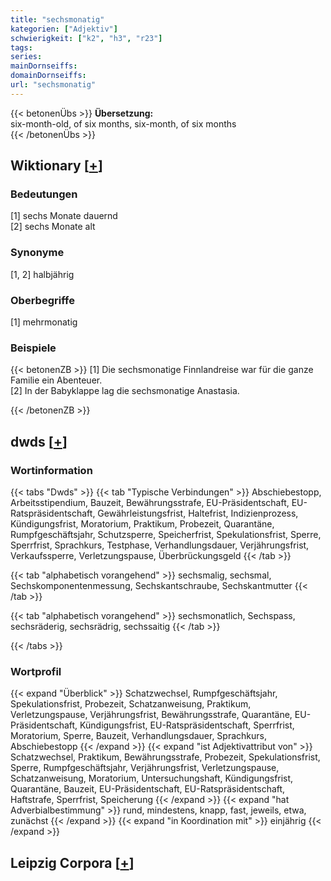 ```yaml
---
title: "sechsmonatig"
kategorien: ["Adjektiv"]
schwierigkeit: ["k2", "h3", "r23"]
tags:
series:
mainDornseiffs:
domainDornseiffs:
url: "sechsmonatig"
---
```


{{< betonenÜbs >}}
**Übersetzung:**  
six-month-old, of six months, six-month, of  six months  
{{< /betonenÜbs >}}

## Wiktionary [[+](https://de.wiktionary.org/wiki/sechsmonatig)]

### Bedeutungen
[1] sechs Monate dauernd  
[2] sechs Monate alt  

### Synonyme
[1, 2] halbjährig  

### Oberbegriffe
[1] mehrmonatig  

### Beispiele
{{< betonenZB >}}
[1] Die sechsmonatige Finnlandreise war für die ganze Familie ein Abenteuer.  
[2] In der Babyklappe lag die sechsmonatige Anastasia.  

{{< /betonenZB >}}


## dwds [[+](https://www.dwds.de/wb/sechsmonatig)]

### Wortinformation
{{< tabs "Dwds" >}}
{{< tab "Typische Verbindungen" >}}
Abschiebestopp, Arbeitsstipendium, Bauzeit, Bewährungsstrafe, EU-Präsidentschaft, EU-Ratspräsidentschaft, Gewährleistungsfrist, Haltefrist, Indizienprozess, Kündigungsfrist, Moratorium, Praktikum, Probezeit, Quarantäne, Rumpfgeschäftsjahr, Schutzsperre, Speicherfrist, Spekulationsfrist, Sperre, Sperrfrist, Sprachkurs, Testphase, Verhandlungsdauer, Verjährungsfrist, Verkaufssperre, Verletzungspause, Überbrückungsgeld
{{< /tab >}}

{{< tab "alphabetisch vorangehend" >}}
sechsmalig, sechsmal, Sechskomponentenmessung, Sechskantschraube, Sechskantmutter
{{< /tab >}}

{{< tab "alphabetisch vorangehend" >}}
sechsmonatlich, Sechspass, sechsräderig, sechsrädrig, sechssaitig
{{< /tab >}}

{{< /tabs >}}

### Wortprofil
{{< expand "Überblick" >}} Schatzwechsel, Rumpfgeschäftsjahr, Spekulationsfrist, Probezeit, Schatzanweisung, Praktikum, Verletzungspause, Verjährungsfrist, Bewährungsstrafe, Quarantäne, EU-Präsidentschaft, Kündigungsfrist, EU-Ratspräsidentschaft, Sperrfrist, Moratorium, Sperre, Bauzeit, Verhandlungsdauer, Sprachkurs, Abschiebestopp {{< /expand >}}
{{< expand "ist Adjektivattribut von" >}} Schatzwechsel, Praktikum, Bewährungsstrafe, Probezeit, Spekulationsfrist, Sperre, Rumpfgeschäftsjahr, Verjährungsfrist, Verletzungspause, Schatzanweisung, Moratorium, Untersuchungshaft, Kündigungsfrist, Quarantäne, Bauzeit, EU-Präsidentschaft, EU-Ratspräsidentschaft, Haftstrafe, Sperrfrist, Speicherung {{< /expand >}}
{{< expand "hat Adverbialbestimmung" >}} rund, mindestens, knapp, fast, jeweils, etwa, zunächst {{< /expand >}}
{{< expand "in Koordination mit" >}} einjährig {{< /expand >}}

## Leipzig Corpora [[+](https://corpora.uni-leipzig.de/en/res?word=sechsmonatig&corpusId=deu_newscrawl-public_2018)]

